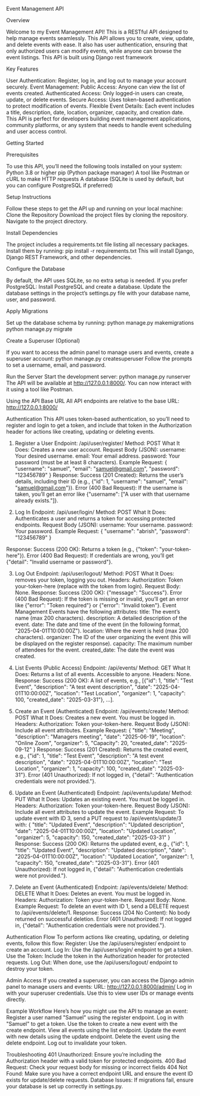 Event Management API 

Overview

Welcome to my Event Management API! This is a RESTful API designed to help manage events seamlessly. This API allows you to create, view, update, and delete events with ease. It also has user authentication, ensuring that only authorized users can modify events, while anyone can browse the event listings. This API is built using Django rest framework

Key Features

User Authentication: Register, log in, and log out to manage your account securely.
Event Management:
Public Access: Anyone can view the list of events created.
Authenticated Access: Only logged-in users can create, update, or delete events.
Secure Access: Uses token-based authentication to protect modification of events.
Flexible Event Details: Each event includes a title, description, date, location, organizer, capacity, and creation date.
This API is perfect for developers building event management applications, community platforms, or any system that needs to handle event scheduling and user access control.

Getting Started

Prerequisites

To use this API, you’ll need the following tools installed on your system:
Python 3.8 or higher
pip (Python package manager)
A tool like Postman or cURL to make HTTP requests
A database (SQLite is used by default, but you can configure PostgreSQL if preferred)

Setup Instructions

Follow these steps to get the API up and running on your local machine:
Clone the Repository
Download the project files by cloning the repository. Navigate to the project directory.

Install Dependencies

The project includes a requirements.txt file listing all necessary packages. Install them by running:
pip install -r requirements.txt
This will install Django, Django REST Framework, and other dependencies.

Configure the Database

By default, the API uses SQLite, so no extra setup is needed. If you prefer PostgreSQL:
Install PostgreSQL and create a database.
Update the database settings in the project’s settings.py file with your database name, user, and password.

Apply Migrations

Set up the database schema by running:
python manage.py makemigrations
python manage.py migrate

Create a Superuser (Optional)

If you want to access the admin panel to manage users and events, create a superuser account:
python manage.py createsuperuser
Follow the prompts to set a username, email, and password.

Run the Server
Start the development server:
python manage.py runserver
 The API will be available at http://127.0.0.1:8000/. You can now interact with it using a tool like Postman.

Using the API
Base URL
All API endpoints are relative to the base URL:
http://127.0.0.1:8000/

Authentication
This API uses token-based authentication, so you’ll need to register and login to get a token, and include that token in the Authorization header for actions like creating, updating or deleting events.


1. Register a User
Endpoint: /api/user/register/
Method: POST
What It Does: Creates a new user account.
Request Body (JSON):
username: Your desired username.
email: Your email address.
password: Your password (must be at least 8 characters).
Example Request:
{
  "username": "samuel",
  "email": "samuel@gmail.com",
  "password": "123456789"
}
Response:
Success (201 Created): Returns the user’s details, including their ID (e.g., {"id": 1, "username": "samuel", "email": "samuel@gmail.com"}).
Error (400 Bad Request): If the username is taken, you’ll get an error like {"username": ["A user with that username already exists."]}.


2. Log In
Endpoint: /api/user/login/
Method: POST
What It Does: Authenticates a user and returns a token for accessing protected endpoints.
Request Body (JSON):
username: Your username.
password: Your password.
Example Request:
{
  	"username": "abrish",
  	"password": "123456789"
}


Response:
Success (200 OK): Returns a token (e.g., {"token": "your-token-here"}).
Error (400 Bad Request): If credentials are wrong, you’ll get {"detail": "Invalid username or password"}.


3. Log Out
Endpoint: /api/user/logout/
Method: POST
What It Does: removes your token, logging you out.
Headers:
Authorization: Token your-token-here (replace with the token from login).
Request Body: None.
Response:
Success (200 OK): {"message": "Success"}.
Error (400 Bad Request): If the token is missing or invalid, you’ll get an error like {"error": "Token required"} or {"error": "Invalid token"}.
Event Management
Events have the following attributes:
title: The event’s name (max 200 characters).
description: A detailed description of the event.
date: The date and time of the event (in the following format, "2025-04-01T10:00:00Z").
location: Where the event is held (max 200 characters).
organizer: The ID of the user organizing the event (this will be displayed on the register response).
capacity: The maximum number of attendees for the event.
created_date: The date the event was created.
1. List Events (Public Access)
Endpoint: /api/events/
Method: GET
What It Does: Returns a list of all events. Accessible to anyone.
Headers: None.
Response:
Success (200 OK): A list of events, e.g., [{"id": 1, "title": "Test Event", "description": "A test event description", "date": "2025-04-01T10:00:00Z", "location": "Test Location", "organizer": 1, "capacity": 100, "created_date": "2025-03-31"}, ...].


2. Create an Event (Authenticated)
Endpoint: /api/events/create/
Method: POST
What It Does: Creates a new event. You must be logged in.
Headers:
Authorization: Token your-token-here.
Request Body (JSON):
Include all event attributes.
Example Request:
{
  "title": "Meeting",
  "description": "Managers meeting",
  "date": "2025-06-19",
  "location": "Online Zoom",
  "organizer": 5,
  "Capacity": 20,
  "created_date": "2025-09-12"
}
Response:
Success (201 Created): Returns the created event, e.g., {"id": 1, "title": "Test Event", "description": "A test event description", "date": "2025-04-01T10:00:00Z", "location": "Test Location", "organizer": 1, "capacity": 100, "created_date": "2025-03-31"}.
Error (401 Unauthorized): If not logged in, {"detail": "Authentication credentials were not provided."}.

3. Update an Event (Authenticated)
Endpoint: /api/events/update/<id>
Method: PUT
What It Does: Updates an existing event. You must be logged in.
Headers:
Authorization: Token your-token-here.
Request Body (JSON):
Include all event attributes to update the event.
Example Request:
To update event with ID 3, send a PUT request to /api/events/update/3 with:
{
  "title": "Updated Event",
  "description": "Updated description",
  "date": "2025-04-01T10:00:00Z",
  "location": "Updated Location",
  "organizer": 5,
  "capacity": 150,
  "created_date": "2025-03-31"
}
Response:
Success (200 OK): Returns the updated event, e.g., {"id": 1, "title": "Updated Event", "description": "Updated description", "date": "2025-04-01T10:00:00Z", "location": "Updated Location", "organizer": 1, "capacity": 150, "created_date": "2025-03-31"}.
Error (401 Unauthorized): If not logged in, {"detail": "Authentication credentials were not provided."}.

4. Delete an Event (Authenticated)
Endpoint: /api/events/delete/<id>
Method: DELETE
What It Does: Deletes an event. You must be logged in.
Headers:
Authorization: Token your-token-here.
Request Body: None.
Example Request:
To delete an event with ID 1, send a DELETE request to /api/events/delete/1.
Response:
Success (204 No Content): No body returned on successful deletion.
Error (401 Unauthorized): If not logged in, {"detail": "Authentication credentials were not provided."}.

Authentication Flow
To perform actions like creating, updating, or deleting events, follow this flow:
Register: Use the /api/users/register/ endpoint to create an account.
Log In: Use the /api/users/login/ endpoint to get a token.
Use the Token: Include the token in the Authorization header for protected requests.
Log Out: When done, use the /api/users/logout/ endpoint to destroy your token.

Admin Access
If you created a superuser, you can access the Django admin panel to manage users and events:
URL: http://127.0.0.1:8000/admin/
Log in with your superuser credentials.
Use this to view user IDs or manage events directly.

Example Workflow
Here’s how you might use the API to manage an event:
Register a user named "Samuel" using the register endpoint.
Log in with "Samuel" to get a token.
Use the token to create a new event with the create endpoint.
View all events using the list endpoint.
Update the event with new details using the update endpoint.
Delete the event using the delete endpoint.
Log out to invalidate your token.

Troubleshooting
401 Unauthorized: Ensure you’re including the Authorization header with a valid token for protected endpoints.
400 Bad Request: Check your request body for missing or incorrect fields
404 Not Found: Make sure you have a correct endpoint URL and ensure the event ID exists for update/delete requests.
Database Issues: If migrations fail, ensure your database is set up correctly in settings.py.
